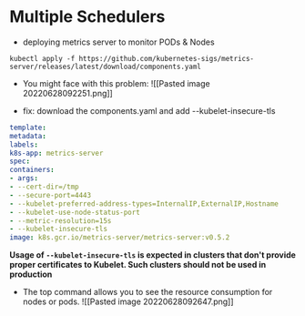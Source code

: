 # Multiple Schedulers

- deploying metrics server to monitor PODs & Nodes

```shell
kubectl apply -f https://github.com/kubernetes-sigs/metrics-server/releases/latest/download/components.yaml
```


- You might face with this problem:
![[Pasted image 20220628092251.png]]

- fix: 	download the components.yaml and add --kubelet-insecure-tls  
```yaml
template:  
metadata:  
labels:  
k8s-app: metrics-server  
spec:  
containers:  
- args:  
- --cert-dir=/tmp  
- --secure-port=4443  
- --kubelet-preferred-address-types=InternalIP,ExternalIP,Hostname  
- --kubelet-use-node-status-port  
- --metric-resolution=15s  
- --kubelet-insecure-tls  
image: k8s.gcr.io/metrics-server/metrics-server:v0.5.2
```

**Usage of `--kubelet-insecure-tls` is expected in clusters that don't provide proper certificates to Kubelet. Such clusters should not be used in production**

- The top command allows you to see the resource consumption for nodes or pods.
![[Pasted image 20220628092647.png]]